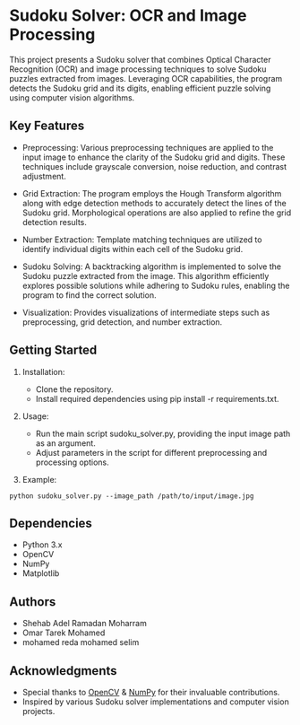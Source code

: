 # Sudoku Solver: OCR and Image Processing


This project presents a Sudoku solver that combines Optical Character Recognition (OCR) and image processing techniques to solve Sudoku puzzles extracted from images. Leveraging OCR capabilities, the program detects the Sudoku grid and its digits, enabling efficient puzzle solving using computer vision algorithms.


## Key Features


- Preprocessing: Various preprocessing techniques are applied to the input image to enhance the clarity of the Sudoku grid and digits. These techniques include grayscale conversion, noise reduction, and contrast adjustment.

- Grid Extraction: The program employs the Hough Transform algorithm along with edge detection methods to accurately detect the lines of the Sudoku grid. Morphological operations are also applied to refine the grid detection results.

- Number Extraction: Template matching techniques are utilized to identify individual digits within each cell of the Sudoku grid. 

- Sudoku Solving: A backtracking algorithm is implemented to solve the Sudoku puzzle extracted from the image. This algorithm efficiently explores possible solutions while adhering to Sudoku rules, enabling the program to find the correct solution.

- Visualization: Provides visualizations of intermediate steps such as preprocessing, grid detection, and number extraction.

## Getting Started



1) Installation:

   - Clone the repository.
   - Install required dependencies using pip install -r requirements.txt.

2) Usage:

   - Run the main script sudoku_solver.py, providing the input image path as an argument.
   - Adjust parameters in the script for different preprocessing and processing options.

3) Example:


```
python sudoku_solver.py --image_path /path/to/input/image.jpg
```

## Dependencies
 - Python 3.x
 - OpenCV
 - NumPy
 - Matplotlib



## Authors

- Shehab Adel Ramadan Moharram
- Omar Tarek Mohamed
- mohamed reda mohamed selim

## Acknowledgments
- Special thanks to [OpenCV](https://opencv.org/) & [NumPy](https://numpy.org/) for their invaluable contributions.
- Inspired by various Sudoku solver implementations and computer vision projects.
